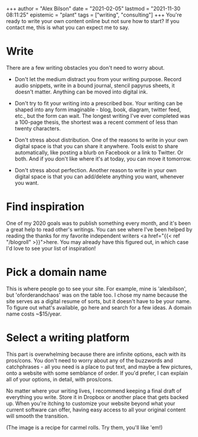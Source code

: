 +++
author = "Alex Bilson"
date = "2021-02-05"
lastmod = "2021-11-30 08:11:25"
epistemic = "plant"
tags = ["writing", "consulting"]
+++
You're ready to write your own content online but not sure how to start? If you contact me, this is what you can expect me to say.

# Write

There are a few writing obstacles you don't need to worry about.

- Don't let the medium distract you from your writing purpose. Record audio snippets, write in a bound journal, stencil papyrus sheets, it doesn't matter. Anything can be moved into digital ink.

- Don't try to fit your writing into a prescribed box. Your writing can be shaped into any form imaginable - blog, book, diagram, twitter feed, etc., but the form can wait. The longest writing I've ever completed was a 100-page thesis, the shortest was a recent comment of less than twenty characters.

- Don't stress about distribution. One of the reasons to write in your own digital space is that you can share it anywhere. Tools exist to share automatically, like posting a blurb on Facebook or a link to Twitter. Or both. And if you don't like where it's at today, you can move it tomorrow.

- Don't stress about perfection. Another reason to write in your own digital space is that you can add/delete anything you want, whenever you want.

# Find inspiration

One of my 2020 goals was to publish something every month, and it's been a great help to read other's writings. You can see where I've been helped by reading the thanks for my favorite independent writers <a href="{{< ref "/blogroll" >}}">here</a>. You may already have this figured out, in which case I'd love to see your list of inspiration!

# Pick a domain name

This is where people go to see your site. For example, mine is 'alexbilson', but 'oforderandchaos' was on the table too. I chose my name because the site serves as a digital resume of sorts, but it doesn't have to be your name. To figure out what's available, go here and search for a few ideas. A domain name costs ~$15/year.

# Select a writing platform

This part is overwhelming because there are infinite options, each with its pros/cons. You don't need to worry about any of the buzzwords and catchphrases - all you need is a place to put text, and maybe a few pictures, onto a website with some semblance of order. If you'd prefer, I can explain all of your options, in detail, with pros/cons.

No matter where your writing lives, I recommend keeping a final draft of everything you write. Store it in Dropbox or another place that gets backed up. When you're itching to customize your website beyond what your current software can offer, having easy access to all your original content will smooth the transition.

(The image is a recipe for carmel rolls. Try them, you'll like 'em!)
